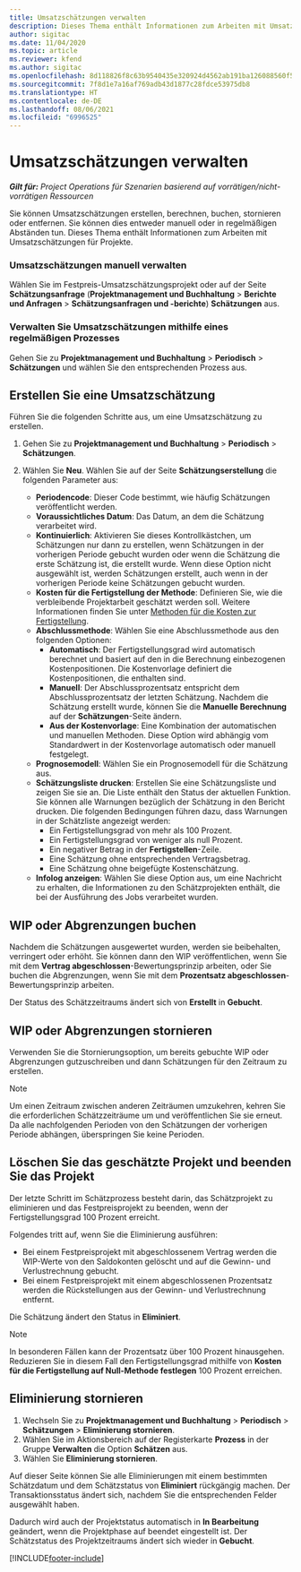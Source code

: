 ```yaml
---
title: Umsatzschätzungen verwalten
description: Dieses Thema enthält Informationen zum Arbeiten mit Umsatzschätzungen für Projekte.
author: sigitac
ms.date: 11/04/2020
ms.topic: article
ms.reviewer: kfend
ms.author: sigitac
ms.openlocfilehash: 8d118826f8c63b9540435e320924d4562ab191ba126088560f5def1c1ff0b908
ms.sourcegitcommit: 7f8d1e7a16af769adb43d1877c28fdce53975db8
ms.translationtype: HT
ms.contentlocale: de-DE
ms.lasthandoff: 08/06/2021
ms.locfileid: "6996525"
---
```

# <a name="manage-revenue-estimates"></a>Umsatzschätzungen verwalten

_**Gilt für:** Project Operations für Szenarien basierend auf vorrätigen/nicht-vorrätigen Ressourcen_

Sie können Umsatzschätzungen erstellen, berechnen, buchen, stornieren oder entfernen. Sie können dies entweder manuell oder in regelmäßigen Abständen tun. Dieses Thema enthält Informationen zum Arbeiten mit Umsatzschätzungen für Projekte.

### <a name="manage-revenue-estimates-manually"></a>Umsatzschätzungen manuell verwalten

Wählen Sie im Festpreis-Umsatzschätzungsprojekt oder auf der Seite **Schätzungsanfrage** (**Projektmanagement und Buchhaltung** > **Berichte und Anfragen** > **Schätzungsanfragen und -berichte**) **Schätzungen** aus.

### <a name="manage-revenue-estimates-using-a-periodic-process"></a>Verwalten Sie Umsatzschätzungen mithilfe eines regelmäßigen Prozesses

Gehen Sie zu **Projektmanagement und Buchhaltung** > **Periodisch** > **Schätzungen** und wählen Sie den entsprechenden Prozess aus.

## <a name="create-a-revenue-estimate"></a>Erstellen Sie eine Umsatzschätzung

Führen Sie die folgenden Schritte aus, um eine Umsatzschätzung zu erstellen. 

1. Gehen Sie zu **Projektmanagement und Buchhaltung** > **Periodisch** > **Schätzungen**.
2. Wählen Sie **Neu**. Wählen Sie auf der Seite **Schätzungserstellung** die folgenden Parameter aus:

   - **Periodencode**: Dieser Code bestimmt, wie häufig Schätzungen veröffentlicht werden.
   - **Voraussichtliches Datum**: Das Datum, an dem die Schätzung verarbeitet wird.
   - **Kontinuierlich**: Aktivieren Sie dieses Kontrollkästchen, um Schätzungen nur dann zu erstellen, wenn Schätzungen in der vorherigen Periode gebucht wurden oder wenn die Schätzung die erste Schätzung ist, die erstellt wurde. Wenn diese Option nicht ausgewählt ist, werden Schätzungen erstellt, auch wenn in der vorherigen Periode keine Schätzungen gebucht wurden.
   - **Kosten für die Fertigstellung der Methode**: Definieren Sie, wie die verbleibende Projektarbeit geschätzt werden soll. Weitere Informationen finden Sie unter [Methoden für die Kosten zur Fertigstellung](cost-complete-methods.md).
   - **Abschlussmethode**: Wählen Sie eine Abschlussmethode aus den folgenden Optionen:
     - **Automatisch**: Der Fertigstellungsgrad wird automatisch berechnet und basiert auf den in die Berechnung einbezogenen Kostenpositionen. Die Kostenvorlage definiert die Kostenpositionen, die enthalten sind.
     - **Manuell**: Der Abschlussprozentsatz entspricht dem Abschlussprozentsatz der letzten Schätzung. Nachdem die Schätzung erstellt wurde, können Sie die **Manuelle Berechnung** auf der **Schätzungen**-Seite ändern.
     - **Aus der Kostenvorlage**: Eine Kombination der automatischen und manuellen Methoden. Diese Option wird abhängig vom Standardwert in der Kostenvorlage automatisch oder manuell festgelegt.
   - **Prognosemodell**: Wählen Sie ein Prognosemodell für die Schätzung aus.
   - **Schätzungsliste drucken**: Erstellen Sie eine Schätzungsliste und zeigen Sie sie an. Die Liste enthält den Status der aktuellen Funktion. Sie können alle Warnungen bezüglich der Schätzung in den Bericht drucken. Die folgenden Bedingungen führen dazu, dass Warnungen in der Schätzliste angezeigt werden:
     - Ein Fertigstellungsgrad von mehr als 100 Prozent.
     - Ein Fertigstellungsgrad von weniger als null Prozent.
     - Ein negativer Betrag in der **Fertigstellen**-Zeile.
     - Eine Schätzung ohne entsprechenden Vertragsbetrag.
     - Eine Schätzung ohne beigefügte Kostenschätzung.
   - **Infolog anzeigen**: Wählen Sie diese Option aus, um eine Nachricht zu erhalten, die Informationen zu den Schätzprojekten enthält, die bei der Ausführung des Jobs verarbeitet wurden.


## <a name="post-wip-or-accruals"></a>WIP oder Abgrenzungen buchen

Nachdem die Schätzungen ausgewertet wurden, werden sie beibehalten, verringert oder erhöht. Sie können dann den WIP veröffentlichen, wenn Sie mit dem **Vertrag abgeschlossen**-Bewertungsprinzip arbeiten, oder Sie buchen die Abgrenzungen, wenn Sie mit dem **Prozentsatz abgeschlossen**-Bewertungsprinzip arbeiten.
  
Der Status des Schätzzeitraums ändert sich von **Erstellt** in **Gebucht**.

## <a name="reverse-wip-or-accruals"></a>WIP oder Abgrenzungen stornieren

Verwenden Sie die Stornierungsoption, um bereits gebuchte WIP oder Abgrenzungen gutzuschreiben und dann Schätzungen für den Zeitraum zu erstellen.

> [!NOTE]
> Um einen Zeitraum zwischen anderen Zeiträumen umzukehren, kehren Sie die erforderlichen Schätzzeiträume um und veröffentlichen Sie sie erneut. Da alle nachfolgenden Perioden von den Schätzungen der vorherigen Periode abhängen, überspringen Sie keine Perioden.

## <a name="eliminate-the-estimate-project-and-finish-the-project"></a>Löschen Sie das geschätzte Projekt und beenden Sie das Projekt

Der letzte Schritt im Schätzprozess besteht darin, das Schätzprojekt zu eliminieren und das Festpreisprojekt zu beenden, wenn der Fertigstellungsgrad 100 Prozent erreicht.

Folgendes tritt auf, wenn Sie die Eliminierung ausführen:

- Bei einem Festpreisprojekt mit abgeschlossenem Vertrag werden die WIP-Werte von den Saldokonten gelöscht und auf die Gewinn- und Verlustrechnung gebucht.
- Bei einem Festpreisprojekt mit einem abgeschlossenen Prozentsatz werden die Rückstellungen aus der Gewinn- und Verlustrechnung entfernt.

Die Schätzung ändert den Status in **Eliminiert**.

> [!NOTE]
> In besonderen Fällen kann der Prozentsatz über 100 Prozent hinausgehen. Reduzieren Sie in diesem Fall den Fertigstellungsgrad mithilfe von **Kosten für die Fertigstellung auf Null-Methode festlegen** 100 Prozent erreichen.

## <a name="reverse-elimination"></a>Eliminierung stornieren

1. Wechseln Sie zu **Projektmanagement und Buchhaltung** > **Periodisch** > **Schätzungen** > **Eliminierung stornieren**. 
2. Wählen Sie im Aktionsbereich auf der Registerkarte **Prozess** in der Gruppe **Verwalten** die Option **Schätzen** aus. 
3. Wählen Sie **Eliminierung stornieren**.

Auf dieser Seite können Sie alle Eliminierungen mit einem bestimmten Schätzdatum und dem Schätzstatus von **Eliminiert** rückgängig machen. Der Transaktionsstatus ändert sich, nachdem Sie die entsprechenden Felder ausgewählt haben.

Dadurch wird auch der Projektstatus automatisch in **In Bearbeitung** geändert, wenn die Projektphase auf beendet eingestellt ist. Der Schätzstatus des Projektzeitraums ändert sich wieder in **Gebucht**.


[!INCLUDE[footer-include](../includes/footer-banner.md)]